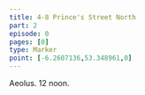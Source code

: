 ```yaml
---
title: 4-8 Prince's Street North
part: 2
episode: 0
pages: [0]
type: Marker
point: [-6.2607136,53.348961,0]
---
```

Aeolus. 12 noon.